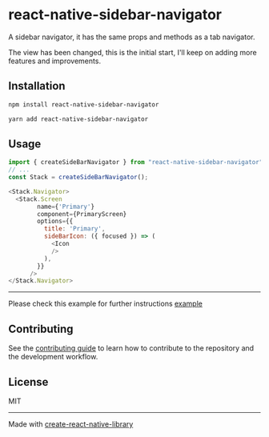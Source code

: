 # react-native-sidebar-navigator
A sidebar navigator, it has the same props and methods as a tab navigator. 

The view has been changed, this is the initial start, I'll keep on adding more features and improvements.

## Installation

```sh
npm install react-native-sidebar-navigator

yarn add react-native-sidebar-navigator
```

## Usage

```js
import { createSideBarNavigator } from "react-native-sidebar-navigator";
// ...
const Stack = createSideBarNavigator();

<Stack.Navigator>
  <Stack.Screen
        name={'Primary'}
        component={PrimaryScreen}
        options={{
          title: 'Primary',
          sideBarIcon: ({ focused }) => (
            <Icon
            />
          ),
        }}
      />
</Stack.Navigator>

```
---

Please check this example for further instructions [example](https://github.com/quicksilverr/react-native-sidebar-navigator/blob/master/example/src/navigation/home.tsx)

## Contributing

See the [contributing guide](CONTRIBUTING.md) to learn how to contribute to the repository and the development workflow.

## License

MIT

---

Made with [create-react-native-library](https://github.com/callstack/react-native-builder-bob)
